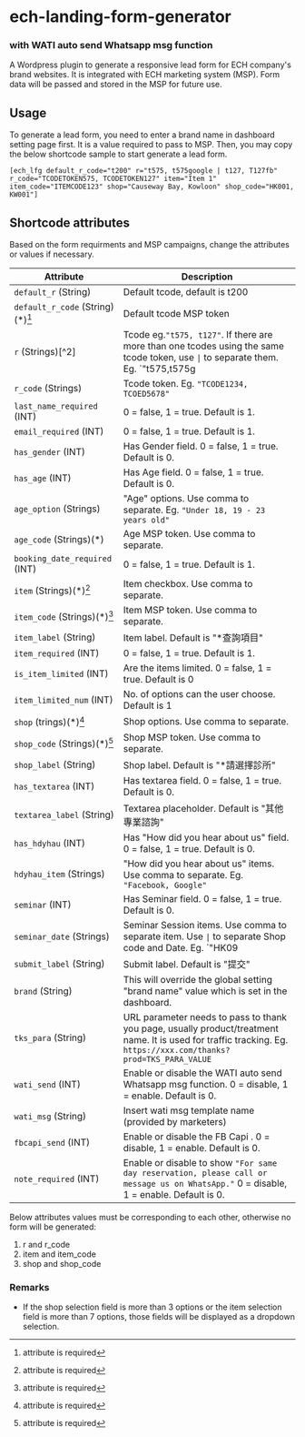 # ech-landing-form-generator
### with WATI auto send Whatsapp msg function
A Wordpress plugin to generate a responsive lead form for ECH company's brand websites. It is integrated with ECH marketing system (MSP). Form data will be passed and stored in the MSP for future use.   


## Usage
To generate a lead form, you need to enter a brand name in dashboard setting page first. It is a value required to pass to MSP. Then, you may copy the below shortcode sample to start generate a lead form. 
```
[ech_lfg default_r_code="t200" r="t575, t575google | t127, T127fb" r_code="TCODETOKEN575, TCODETOKEN127" item="Item 1" item_code="ITEMCODE123" shop="Causeway Bay, Kowloon" shop_code="HK001, KW001"]
```

## Shortcode attributes
Based on the form requirments and MSP campaigns, change the attributes or values if necessary.

Attribute | Description
----------|-------------
`default_r` (String) | Default tcode, default is t200
`default_r_code` (String)(*)[^1] | Default tcode MSP token
`r` (Strings)[^2] | Tcode eg.`"t575, t127"`. If there are more than one tcodes using the same tcode token, use `\|` to separate them. Eg. `"t575,t575g|t127,t127fb"`. All case insensitive.
`r_code` (Strings) | Tcode token. Eg. `"TCODE1234, TCOED5678"`
`last_name_required` (INT) | 0 = false, 1 = true. Default is 1.
`email_required` (INT) | 0 = false, 1 = true. Default is 1.
`has_gender` (INT) | Has Gender field. 0 = false, 1 = true. Default is 0.
`has_age` (INT) | Has Age field. 0 = false, 1 = true. Default is 0.
`age_option` (Strings) | "Age" options. Use comma to separate. Eg. `"Under 18, 19 - 23 years old"` 
`age_code` (Strings)(*) | Age MSP token. Use comma to separate.
`booking_date_required` (INT) | 0 = false, 1 = true. Default is 1.
`item` (Strings)(*)[^1] | Item checkbox. Use comma to separate.
`item_code` (Strings)(*)[^1] | Item MSP token. Use comma to separate.
`item_label` (String) | Item label. Default is "*查詢項目"
`item_required` (INT) | 0 = false, 1 = true. Default is 1.
`is_item_limited` (INT) | Are the items limited. 0 = false, 1 = true. Default is 0
`item_limited_num` (INT) | No. of options can the user choose. Default is 1
`shop` (trings)(*)[^1] | Shop options. Use comma to separate.
`shop_code` (Strings)(*)[^1] | Shop MSP token. Use comma to separate.
`shop_label` (String) | Shop label. Default is "*請選擇診所"
`has_textarea` (INT) | Has textarea field. 0 = false, 1 = true. Default is 0.
`textarea_label` (String) | Textarea placeholder. Default is "其他專業諮詢" 
`has_hdyhau` (INT) | Has "How did you hear about us" field. 0 = false, 1 = true. Default is 0. 
`hdyhau_item` (Strings) | "How did you hear about us" items. Use comma to separate. Eg. `"Facebook, Google"` 
`seminar` (INT) | Has Seminar field. 0 = false, 1 = true. Default is 0.
`seminar_date` (Strings) | Seminar Session items. Use comma to separate item. Use `\|` to separate Shop code and Date. Eg. `"HK09 | 2023-10-14-11:00, NT04 | 2023-10-07-15:00"` 
`submit_label` (String) | Submit label. Default is "提交" 
`brand` (String) | This will override the global setting "brand name" value which is set in the dashboard. 
`tks_para` (String) | URL parameter needs to pass to thank you page, usually product/treatment name. It is used for traffic tracking. Eg. `https://xxx.com/thanks?prod=TKS_PARA_VALUE`
`wati_send` (INT) | Enable or disable the WATI auto send Whatsapp msg function. 0 = disable, 1 = enable. Default is 0.
`wati_msg` (String) | Insert wati msg template name (provided by marketers)
`fbcapi_send` (INT) | Enable or disable the FB Capi . 0 = disable, 1 = enable. Default is 0.
`note_required` (INT) | Enable or disable to show `"For same day reservation, please call or message us on WhatsApp."` 0 = disable, 1 = enable. Default is 0.


Below attributes values must be corresponding to each other, otherwise no form will be generated:
1. r and r_code
2. item and item_code
3. shop and shop_code


[^1]: attribute is required


### Remarks
- If the shop selection field is more than 3 options or the item selection field is more than 7 options, those fields will be displayed as a dropdown selection.
